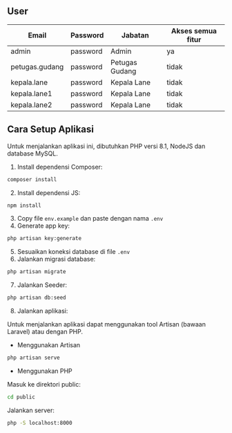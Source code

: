 ## User

| Email          | Password | Jabatan        | Akses semua fitur |
| -------------- | -------- | -------------- | ----------------- |
| admin          | password | Admin          | ya                |
| petugas.gudang | password | Petugas Gudang | tidak             |
| kepala.lane    | password | Kepala Lane    | tidak             |
| kepala.lane1   | password | Kepala Lane    | tidak             |
| kepala.lane2   | password | Kepala Lane    | tidak             |

## Cara Setup Aplikasi

Untuk menjalankan aplikasi ini, dibutuhkan PHP versi 8.1, NodeJS dan database MySQL.

1. Install dependensi Composer:

```bash
composer install
```

2. Install dependensi JS:

```bash
npm install
```

3. Copy file `env.example` dan paste dengan nama `.env`
4. Generate app key:

```bash
php artisan key:generate
```

5. Sesuaikan koneksi database di file `.env`
6. Jalankan migrasi database:

```bash
php artisan migrate
```

7. Jalankan Seeder:

```bash
php artisan db:seed
```

8. Jalankan aplikasi:

Untuk menjalankan aplikasi dapat menggunakan tool Artisan (bawaan Laravel) atau dengan PHP.

-   Menggunakan Artisan

```bash
php artisan serve
```

-   Menggunakan PHP

Masuk ke direktori public:

```bash
cd public
```

Jalankan server:

```bash
php -S localhost:8000
```

